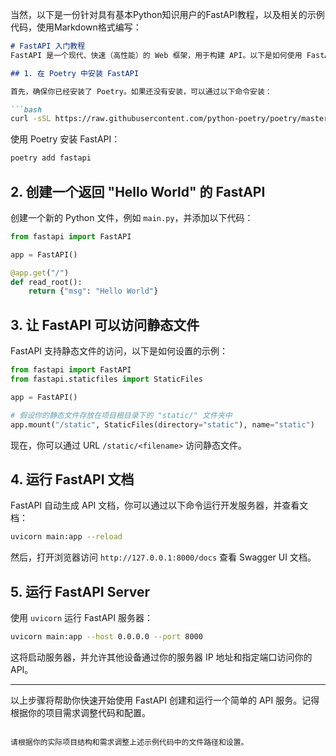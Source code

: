 当然，以下是一份针对具有基本Python知识用户的FastAPI教程，以及相关的示例代码，使用Markdown格式编写：

```markdown
# FastAPI 入门教程
FastAPI 是一个现代、快速（高性能）的 Web 框架，用于构建 API。以下是如何使用 FastAPI 创建一个简单的 API 服务的步骤。

## 1. 在 Poetry 中安装 FastAPI

首先，确保你已经安装了 Poetry。如果还没有安装，可以通过以下命令安装：

```bash
curl -sSL https://raw.githubusercontent.com/python-poetry/poetry/master/get-poetry.py | python -
```

使用 Poetry 安装 FastAPI：

```bash
poetry add fastapi
```

## 2. 创建一个返回 "Hello World" 的 FastAPI

创建一个新的 Python 文件，例如 `main.py`，并添加以下代码：

```python
from fastapi import FastAPI

app = FastAPI()

@app.get("/")
def read_root():
    return {"msg": "Hello World"}
```

## 3. 让 FastAPI 可以访问静态文件

FastAPI 支持静态文件的访问，以下是如何设置的示例：

```python
from fastapi import FastAPI
from fastapi.staticfiles import StaticFiles

app = FastAPI()

# 假设你的静态文件存放在项目根目录下的 "static/" 文件夹中
app.mount("/static", StaticFiles(directory="static"), name="static")
```

现在，你可以通过 URL `/static/<filename>` 访问静态文件。

## 4. 运行 FastAPI 文档

FastAPI 自动生成 API 文档，你可以通过以下命令运行开发服务器，并查看文档：

```bash
uvicorn main:app --reload
```

然后，打开浏览器访问 `http://127.0.0.1:8000/docs` 查看 Swagger UI 文档。

## 5. 运行 FastAPI Server

使用 `uvicorn` 运行 FastAPI 服务器：

```bash
uvicorn main:app --host 0.0.0.0 --port 8000
```

这将启动服务器，并允许其他设备通过你的服务器 IP 地址和指定端口访问你的 API。

---

以上步骤将帮助你快速开始使用 FastAPI 创建和运行一个简单的 API 服务。记得根据你的项目需求调整代码和配置。
```

请根据你的实际项目结构和需求调整上述示例代码中的文件路径和设置。